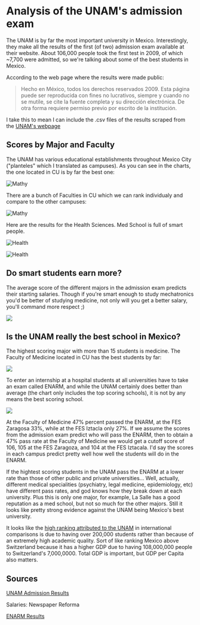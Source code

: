 Analysis of the UNAM's admission exam
======================================
The UNAM is by far the most important university in Mexico. Interestingly, they make all the results of the first (of two) admission exam available at their website. About 106,000 people took the first test in 2009, of which ~7,700 were admitted, so we're talking about some of the best students in Mexico.

According to the web page where the results were made public:

> Hecho en México, todos los derechos reservados 2009. Esta página puede ser reproducida con fines no lucrativos, siempre y cuando no se mutile, se cite la fuente completa y su dirección electrónica. De otra forma requiere permiso previo por escrito de la institución.

I take this to mean I can include the .csv files of the results scraped from the [UNAM's webpage](https://servicios.dgae.unam.mx/Febrero2009/resultados/index.html)

Scores by Major and Faculty
-------------------------------

The UNAM has various educational establishments throughout Mexico City
("planteles" which I translated as campuses). As you can see in the
charts, the one located in CU is by far the best one:

![Mathy](http://imgur.com/OGRAI.png)

There are a bunch of Faculties in CU which we can rank individualy and
compare to the other campuses:

![Mathy](http://imgur.com/4lQXt.png)

Here are the results for the Health Sciences. Med School is full of smart people.

![Health](http://imgur.com/zCje1.png)

![Health](http://imgur.com/QhHu5.png)

Do smart students earn more?
------------------------------

The average score of the different majors in the admission exam predicts their starting salaries. Though if you're smart enough to study mechatronics you'd be better of studying medicine, not only will you get a better salary, you'll command more respect ;)

![](http://imgur.com/71oe5.png)

Is the UNAM really the best school in Mexico?
------------------------------------------------

The highest scoring major with more than 15 students is medicine. The
Faculty of Medicine located in CU has the best students by far:

![](http://imgur.com/FGia2.png)

To enter an internship at a hospital students at all universities  have to take an exam called ENARM, and while the UNAM certainly does better than average (the chart only includes the top scoring schools), it is not by any means the best scoring school.

![](http://imgur.com/ag4ig.png)

At the Faculty of Medicine 47% percent passed the ENARM, at the FES Zaragosa 33%, while at the
FES Iztacla only 27%. If we assume the
scores from the admission exam predict who will pass the ENARM, then
to obtain a 47% pass rate at the Faculty of Medicine we would get a
cutoff score of 106, 105 at the FES Zaragoza, and 104 at the FES
Iztacala. I'd say the scores in each campus predict pretty well
how well the students will do in the ENARM.

If the hightest scoring students in the UNAM pass the ENARM at a lower
rate than those of other public and private universities... Well,
actually, different medical specialities (psychiatry, legal medicine,
epidemiology, etc) have different pass rates, and god knows how they
break down at each university. Plus this is only one major, for example, La Salle has a good reputation as a med school,
but not so much for the other majors. Still it looks like pretty
strong evidence against the UNAM being Mexico's best university.

It looks like the [high ranking attributed to the UNAM](http://en.wikipedia.org/wiki/National_Autonomous_University_of_Mexico#Rankings) in international comparisons is due to having over 200,000 students rather than because of an extremely high academic quality. Sort of like ranking Mexico above Switzerland because it has a higher GDP due to having 108,000,000 people to Switzerland's 7,000,0000. Total GDP is important, but GDP per Capita also matters.

Sources
------------------

[UNAM Admission Results](https://servicios.dgae.unam.mx/Febrero2009/resultados/index.html)

Salaries: Newspaper Reforma

[ENARM Results](http://www.scribd.com/doc/16624058/universidades)
